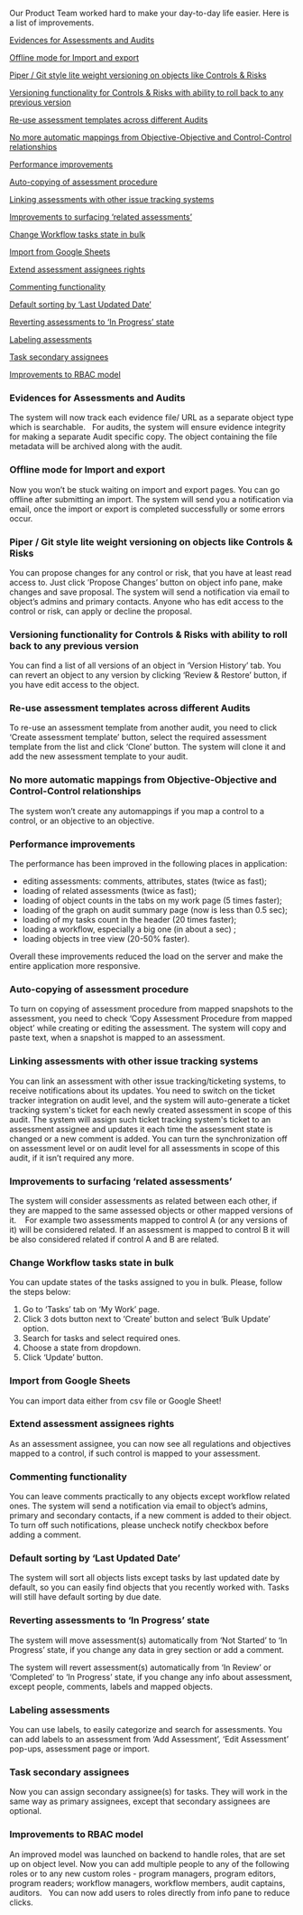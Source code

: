 [//]: <> (updated 5/23/2018)

Our Product Team worked hard to make your day-to-day life easier. Here is a list of improvements.



[Evidences for Assessments and Audits](https://docs.google.com/document/d/1Tm1nRVDIgUArjezZSnCvcwCm3gLcXdB6wRJKUaF6VUA/edit#heading=h.wqhz0ruaj3fw)

[Offline mode for Import and export](https://docs.google.com/document/d/1Tm1nRVDIgUArjezZSnCvcwCm3gLcXdB6wRJKUaF6VUA/edit#heading=h.y2zdcxwsxd1n)

[Piper / Git style lite weight versioning on objects like Controls & Risks](https://docs.google.com/document/d/1Tm1nRVDIgUArjezZSnCvcwCm3gLcXdB6wRJKUaF6VUA/edit#heading=h.d5q7knc6uqfq)

[Versioning functionality for Controls & Risks with ability to roll back to any previous version](https://docs.google.com/document/d/1Tm1nRVDIgUArjezZSnCvcwCm3gLcXdB6wRJKUaF6VUA/edit#heading=h.9hplnbrdbo4p)

[Re-use assessment templates across different Audits](https://docs.google.com/document/d/1Tm1nRVDIgUArjezZSnCvcwCm3gLcXdB6wRJKUaF6VUA/edit#heading=h.4ko2c9ewc1mp)

[No more automatic mappings from Objective-Objective and Control-Control relationships](https://docs.google.com/document/d/1Tm1nRVDIgUArjezZSnCvcwCm3gLcXdB6wRJKUaF6VUA/edit#heading=h.6hcj2nia2p16)

[Performance improvements](https://docs.google.com/document/d/1Tm1nRVDIgUArjezZSnCvcwCm3gLcXdB6wRJKUaF6VUA/edit#heading=h.m9vl04nitn8)

[Auto-copying of assessment procedure](https://docs.google.com/document/d/1Tm1nRVDIgUArjezZSnCvcwCm3gLcXdB6wRJKUaF6VUA/edit#heading=h.c0z9r6fhxoab)

[Linking assessments with other issue tracking systems](https://docs.google.com/document/d/1Tm1nRVDIgUArjezZSnCvcwCm3gLcXdB6wRJKUaF6VUA/edit#heading=h.9ry21bbez6aa)

[Improvements to surfacing ‘related assessments’](https://docs.google.com/document/d/1Tm1nRVDIgUArjezZSnCvcwCm3gLcXdB6wRJKUaF6VUA/edit#heading=h.7k6w49k7otk6)

[Change Workflow tasks state in bulk](https://docs.google.com/document/d/1Tm1nRVDIgUArjezZSnCvcwCm3gLcXdB6wRJKUaF6VUA/edit#heading=h.hhfoisxi58nb)

[Import from Google Sheets](https://docs.google.com/document/d/1Tm1nRVDIgUArjezZSnCvcwCm3gLcXdB6wRJKUaF6VUA/edit#heading=h.qe59f78gxcl4)

[Extend assessment assignees rights](https://docs.google.com/document/d/1Tm1nRVDIgUArjezZSnCvcwCm3gLcXdB6wRJKUaF6VUA/edit#heading=h.4oo5iegll1ze)

[Commenting functionality](https://docs.google.com/document/d/1Tm1nRVDIgUArjezZSnCvcwCm3gLcXdB6wRJKUaF6VUA/edit#heading=h.nl3wm8ds3np)

[Default sorting by ‘Last Updated Date’](https://docs.google.com/document/d/1Tm1nRVDIgUArjezZSnCvcwCm3gLcXdB6wRJKUaF6VUA/edit#heading=h.9rj0x5tg6woe)

[Reverting assessments to ‘In Progress’ state](https://docs.google.com/document/d/1Tm1nRVDIgUArjezZSnCvcwCm3gLcXdB6wRJKUaF6VUA/edit#heading=h.85226ud4mjgw)

[Labeling assessments](https://docs.google.com/document/d/1Tm1nRVDIgUArjezZSnCvcwCm3gLcXdB6wRJKUaF6VUA/edit#heading=h.5txczslhtpoh)

[Task secondary assignees](https://docs.google.com/document/d/1Tm1nRVDIgUArjezZSnCvcwCm3gLcXdB6wRJKUaF6VUA/edit#heading=h.6umfpzijah2)

[Improvements to RBAC model](https://docs.google.com/document/d/1Tm1nRVDIgUArjezZSnCvcwCm3gLcXdB6wRJKUaF6VUA/edit#heading=h.61naj7lj55l1)






### Evidences for Assessments and Audits

The system will now track each evidence file/ URL as a separate object type which is searchable.   For audits, the system will ensure evidence integrity for making a separate Audit specific copy.  The object containing the file metadata will be archived along with the audit.



### Offline mode for Import and export

Now you won’t be stuck waiting on import and export pages. You can go offline after submitting an import. The system will send you a notification via email, once the import or export is completed successfully or some errors occur.



### Piper / Git style lite weight versioning on objects like Controls & Risks

You can propose changes for any control or risk, that you have at least read access to. Just click ‘Propose Changes’ button on object info pane, make changes and save proposal. The system will send a notification via email to object’s admins and primary contacts. Anyone who has edit access to the control or risk, can apply or decline the proposal.



### Versioning functionality for Controls & Risks with ability to roll back to any previous version

You can find a list of all versions of an object in ‘Version History’ tab. You can revert an object to any version by clicking ‘Review & Restore’ button, if you have edit access to the object.



### Re-use assessment templates across different Audits

To re-use an assessment template from another audit, you need to click ‘Create assessment template’ button, select the required assessment template from the list and click ‘Clone’ button. The system will clone it and add the new assessment template to your audit.



### No more automatic mappings from Objective-Objective and Control-Control relationships

The system won’t create any automappings if you map a control to a control, or an objective to an objective.



### Performance improvements

The performance has been improved in the following places in application:

- editing assessments: comments, attributes, states (twice as fast);
- loading of related assessments (twice as fast);
- loading of object counts in the tabs on my work page (5 times faster);
- loading of the graph on audit summary page (now is less than 0.5 sec);
- loading of my tasks count in the header (20 times faster);
- loading a workflow, especially a big one (in about a sec) ;
- loading objects in tree view (20-50% faster).

Overall these improvements reduced the load on the server and make the entire application more responsive.



### Auto-copying of assessment procedure

To turn on copying of assessment procedure from mapped snapshots to the assessment, you need to check ‘Copy Assessment Procedure from mapped object’ while creating or editing the assessment. The system will copy and paste text, when a snapshot is mapped to an assessment.



### Linking assessments with other issue tracking systems

You can link an assessment with other issue tracking/ticketing systems, to receive notifications about its updates. You need to switch on the ticket tracker integration on audit level, and the system will auto-generate a ticket tracking system's ticket for each newly created assessment in scope of this audit. The system will assign such ticket tracking system's ticket to an assessment assignee and updates it each time the assessment state is changed or a new comment is added. You can turn the synchronization off on assessment level or on audit level for all assessments in scope of this audit, if it isn’t required any more.



### Improvements to surfacing ‘related assessments’

The system will consider assessments as related between each other, if they are mapped to the same assessed objects or other mapped versions of it.    For example two assessments mapped to control A (or any versions of it) will be considered related.   If an assessment is mapped to control B it will be also considered related if control A and B are related.



### Change Workflow tasks state in bulk

You can update states of the tasks assigned to you in bulk. Please, follow the steps below:

1. Go to ‘Tasks’ tab on ‘My Work’ page.
2. Click 3 dots button next to ‘Create’ button and select ‘Bulk Update’ option.
3. Search for tasks and select required ones.
4. Choose a state from dropdown.
5. Click ‘Update’ button.


### Import from Google Sheets

You can import data either from csv file or Google Sheet!



### Extend assessment assignees rights

As an assessment assignee, you can now see all regulations and objectives mapped to a control, if such control is mapped to your assessment.



### Commenting functionality

You can leave comments practically to any objects except workflow related ones. The system will send a notification via email to object’s admins, primary and secondary contacts, if a new comment is added to their object. To turn off such notifications, please uncheck notify checkbox before adding a comment.



### Default sorting by ‘Last Updated Date’

The system will sort all objects lists except tasks by last updated date by default, so you can easily find objects that you recently worked with. Tasks will still have default sorting by due date.



### Reverting assessments to ‘In Progress’ state

The system will move assessment(s) automatically from ‘Not Started’ to ‘In Progress’ state, if you change any data in grey section or add a comment.



The system will revert assessment(s) automatically from ‘In Review’ or ‘Completed’ to ‘In Progress’ state, if you change any info about assessment, except people, comments, labels and mapped objects.

### Labeling assessments

You can use labels, to easily categorize and search for assessments. You can add labels to an assessment from ‘Add Assessment’, ‘Edit Assessment’ pop-ups, assessment page or import.



### Task secondary assignees

Now you can assign secondary assignee(s) for tasks. They will work in the same way as primary assignees, except that secondary assignees are optional.



### Improvements to RBAC model

An improved model was launched on backend to handle roles, that are set up on object level. Now you can add multiple people to any of the following roles or to any new custom roles - program managers, program editors, program readers; workflow managers, workflow members, audit captains, auditors.   You can now add users to roles directly from info pane to reduce clicks.
